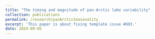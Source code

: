 ```yaml
---
title: "The timing and magnitude of pan-Arctic lake variability"
collection: publications
permalink: /research/panArcticSeasonality
excerpt: 'This paper is about fixing template issue #693.'
date: 2024-09-05
---
```


